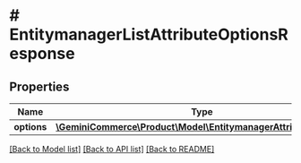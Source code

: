 # # EntitymanagerListAttributeOptionsResponse


## Properties


Name | Type | Description | Notes
------------ | ------------- | ------------- | -------------
**options**| [**\GeminiCommerce\Product\Model\EntitymanagerAttributeOption[]**](EntitymanagerAttributeOption.md) |   | [optional]


[[Back to Model list]](../../README.md#models) [[Back to API list]](../../README.md#endpoints) [[Back to README]](../../README.md)